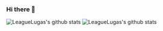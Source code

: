 ### Hi there 👋

<!--
**MochaRyua/MochaRyua** is a ✨ _special_ ✨ repository because its `README.md` (this file) appears on your GitHub profile.

Here are some ideas to get you started:

- 🔭 I’m currently working on ...
- 🌱 I’m currently learning ...
- 👯 I’m looking to collaborate on ...
- 🤔 I’m looking for help with ...
- 💬 Ask me about ...
- 📫 How to reach me: ...
- 😄 Pronouns: ...
- ⚡ Fun fact: ...
-->
![LeagueLugas's github stats](https://github-readme-stats.vercel.app/api?username=LeagueLugas&show_icons=true&theme=dracula&custom_title=LeagueLugas의%20개쩌는%20상태)
![LeagueLugas's github stats](https://github-readme-stats.vercel.app/api?username=LeagueLugas&show_icons=true&theme=dracula&custom_title=LeagueLugas%27s%20Awesome%20Status)
